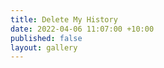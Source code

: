 ```yaml
---
title: Delete My History
date: 2022-04-06 11:07:00 +10:00
published: false
layout: gallery
---
```


